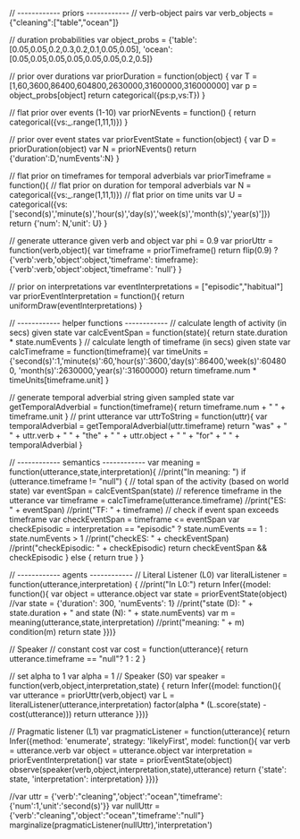 // ------------ priors ------------ 
// verb-object pairs
var verb_objects = {"cleaning":["table","ocean"]}

// duration probabilities
var object_probs = {'table':[0.05,0.05,0.2,0.3,0.2,0.1,0.05,0.05],
                 'ocean':[0.05,0.05,0.05,0.05,0.05,0.05,0.2,0.5]}

// prior over durations
var priorDuration = function(object) {
  var T = [1,60,3600,86400,604800,2630000,31600000,316000000]
  var p = object_probs[object]
  return categorical({ps:p,vs:T})
}

// flat prior over events (1-10)
var priorNEvents = function() {
 return categorical({vs:_.range(1,11,1)})
}

// prior over event states
var priorEventState = function(object) {
  var D = priorDuration(object)
  var N = priorNEvents()
  return {'duration':D,'numEvents':N}
}

// flat prior on timeframes for temporal adverbials
var priorTimeframe = function(){
  // flat prior on duration for temporal adverbials
  var N = categorical({vs:_.range(1,11,1)})
  // flat prior on time units
  var U = categorical({vs:['second(s)','minute(s)','hour(s)','day(s)','week(s)','month(s)','year(s)']})
  return {'num': N,'unit': U}
}

// generate utterance given verb and object
var phi = 0.9
var priorUttr = function(verb,object){
  var timeframe = priorTimeframe()
  return flip(0.9) ? {'verb':verb,'object':object,'timeframe': timeframe}: {'verb':verb,'object':object,'timeframe': 'null'}
}

// prior on interpretations
var eventInterpretations = ["episodic","habitual"]
var priorEventInterpretation = function(){
  return uniformDraw(eventInterpretations)
}

// ------------ helper functions ------------ 
// calculate length of activity (in secs) given state
var calcEventSpan = function(state){
  return state.duration * state.numEvents
}
// calculate length of timeframe (in secs) given state
var calcTimeframe = function(timeframe){
  var timeUnits = {'second(s)':1,'minute(s)':60,'hour(s)':3600,'day(s)':86400,'week(s)':604800,
                   'month(s)':2630000,'year(s)':31600000}
  return timeframe.num * timeUnits[timeframe.unit]
}

// generate temporal adverbial string given sampled state
var getTemporalAdverbial = function(timeframe){
  return timeframe.num + " " + timeframe.unit
}
// print utterance
var uttrToString = function(uttr){
  var temporalAdverbial = getTemporalAdverbial(uttr.timeframe)
  return "was" + " " + uttr.verb + " " + "the" + " " + uttr.object + " " + "for" + " " + temporalAdverbial
}

// ------------ semantics ------------ 
var meaning = function(utterance,state,interpretation){
  //print("In meaning: ")
  if (utterance.timeframe != "null") {
    // total span of the activity (based on world state)
    var eventSpan = calcEventSpan(state)
    // reference timeframe in the utterance
    var timeframe = calcTimeframe(utterance.timeframe)
    //print("ES: " + eventSpan)
    //print("TF: " + timeframe)
    // check if event span exceeds timeframe
    var checkEventSpan = timeframe <= eventSpan
    var checkEpisodic = interpretation == "episodic" ? state.numEvents == 1 : state.numEvents > 1
    //print("checkES: " + checkEventSpan)
    //print("checkEpisodic: " + checkEpisodic)
    return checkEventSpan && checkEpisodic
  }
  else {
    return true
  }
}

// ------------ agents ------------ 
// Literal Listener (L0)
var literalListener = function(utterance,interpretation) {
  //print("In L0:")
  return Infer({model: function(){
  var object = utterance.object
  var state = priorEventState(object)
  //var state = {'duration': 300, 'numEvents': 1}
  //print("state (D): " + state.duration + " and state (N): " + state.numEvents)
  var m = meaning(utterance,state,interpretation)
  //print("meaning: " + m)
  condition(m)
  return state
  }})}

// Speaker
// constant cost
var cost = function(utterance){
  return utterance.timeframe == "null"? 1 : 2
}

// set alpha to 1
var alpha = 1
// Speaker (S0)
var speaker = function(verb,object,interpretation,state) {
  return Infer({model: function(){
    var utterance = priorUttr(verb,object)
    var L = literalListener(utterance,interpretation)
    factor(alpha * (L.score(state) - cost(utterance)))
    return utterance
  }})}

// Pragmatic listener (L1)
var pragmaticListener = function(utterance){
  return Infer({method: 'enumerate', 
                strategy: 'likelyFirst',
                model: function(){
    var verb = utterance.verb
    var object = utterance.object
    var interpretation = priorEventInterpretation()
    var state = priorEventState(object)
    observe(speaker(verb,object,interpretation,state),utterance)
    return {'state': state,
            'interpretation': interpretation}
  }})}

//var uttr = {'verb':"cleaning",'object':"ocean",'timeframe':{'num':1,'unit':'second(s)'}}
var nullUttr = {'verb':"cleaning",'object':"ocean",'timeframe':"null"}
marginalize(pragmaticListener(nullUttr),'interpretation')